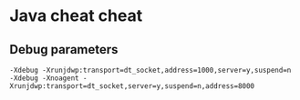 # Java cheat cheat


## Debug parameters

    -Xdebug -Xrunjdwp:transport=dt_socket,address=1000,server=y,suspend=n
    -Xdebug -Xnoagent -Xrunjdwp:transport=dt_socket,server=y,suspend=n,address=8000
